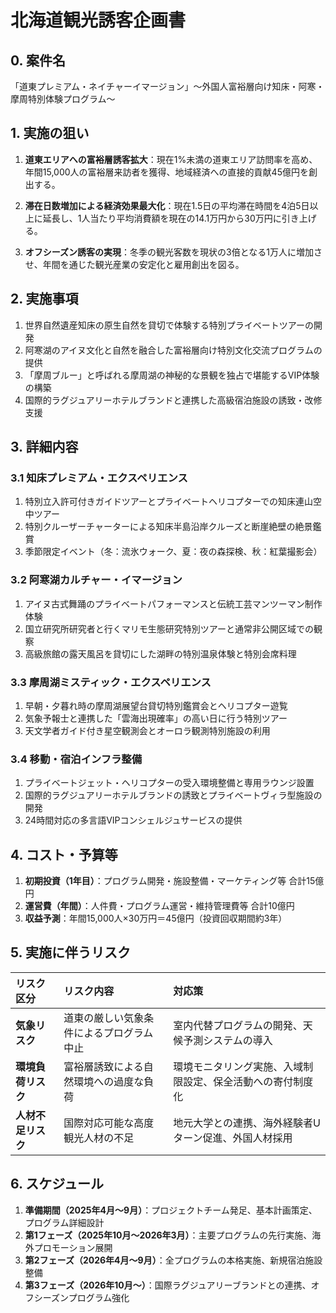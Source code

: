 # 北海道観光誘客企画書

## 0. 案件名
「道東プレミアム・ネイチャーイマージョン」〜外国人富裕層向け知床・阿寒・摩周特別体験プログラム〜

## 1. 実施の狙い
1. **道東エリアへの富裕層誘客拡大**：現在1%未満の道東エリア訪問率を高め、年間15,000人の富裕層来訪者を獲得、地域経済への直接的貢献45億円を創出する。

2. **滞在日数増加による経済効果最大化**：現在1.5日の平均滞在時間を4泊5日以上に延長し、1人当たり平均消費額を現在の14.1万円から30万円に引き上げる。

3. **オフシーズン誘客の実現**：冬季の観光客数を現状の3倍となる1万人に増加させ、年間を通じた観光産業の安定化と雇用創出を図る。

## 2. 実施事項
1. 世界自然遺産知床の原生自然を貸切で体験する特別プライベートツアーの開発
2. 阿寒湖のアイヌ文化と自然を融合した富裕層向け特別文化交流プログラムの提供
3. 「摩周ブルー」と呼ばれる摩周湖の神秘的な景観を独占で堪能するVIP体験の構築
4. 国際的ラグジュアリーホテルブランドと連携した高級宿泊施設の誘致・改修支援

## 3. 詳細内容

### 3.1 知床プレミアム・エクスペリエンス
1. 特別立入許可付きガイドツアーとプライベートヘリコプターでの知床連山空中ツアー
2. 特別クルーザーチャーターによる知床半島沿岸クルーズと断崖絶壁の絶景鑑賞
3. 季節限定イベント（冬：流氷ウォーク、夏：夜の森探検、秋：紅葉撮影会）

### 3.2 阿寒湖カルチャー・イマージョン
1. アイヌ古式舞踊のプライベートパフォーマンスと伝統工芸マンツーマン制作体験
2. 国立研究所研究者と行くマリモ生態研究特別ツアーと通常非公開区域での観察
3. 高級旅館の露天風呂を貸切にした湖畔の特別温泉体験と特別会席料理

### 3.3 摩周湖ミスティック・エクスペリエンス
1. 早朝・夕暮れ時の摩周湖展望台貸切特別鑑賞会とヘリコプター遊覧
2. 気象予報士と連携した「雲海出現確率」の高い日に行う特別ツアー
3. 天文学者ガイド付き星空観測会とオーロラ観測特別施設の利用

### 3.4 移動・宿泊インフラ整備
1. プライベートジェット・ヘリコプターの受入環境整備と専用ラウンジ設置
2. 国際的ラグジュアリーホテルブランドの誘致とプライベートヴィラ型施設の開発
3. 24時間対応の多言語VIPコンシェルジュサービスの提供

## 4. コスト・予算等
1. **初期投資（1年目）**：プログラム開発・施設整備・マーケティング等 合計15億円
2. **運営費（年間）**：人件費・プログラム運営・維持管理費等 合計10億円
3. **収益予測**：年間15,000人×30万円＝45億円（投資回収期間約3年）

## 5. 実施に伴うリスク

| リスク区分 | リスク内容 | 対応策 |
|:----------|:-----------|:-------|
| **気象リスク** | 道東の厳しい気象条件によるプログラム中止 | 室内代替プログラムの開発、天候予測システムの導入 |
| **環境負荷リスク** | 富裕層誘致による自然環境への過度な負荷 | 環境モニタリング実施、入域制限設定、保全活動への寄付制度化 |
| **人材不足リスク** | 国際対応可能な高度観光人材の不足 | 地元大学との連携、海外経験者Uターン促進、外国人材採用 |

## 6. スケジュール
1. **準備期間（2025年4月〜9月）**：プロジェクトチーム発足、基本計画策定、プログラム詳細設計
2. **第1フェーズ（2025年10月〜2026年3月）**：主要プログラムの先行実施、海外プロモーション展開
3. **第2フェーズ（2026年4月〜9月）**：全プログラムの本格実施、新規宿泊施設整備
4. **第3フェーズ（2026年10月〜）**：国際ラグジュアリーブランドとの連携、オフシーズンプログラム強化
